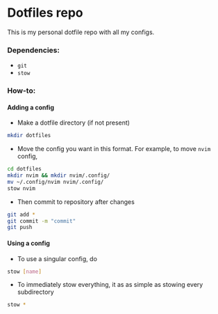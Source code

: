 # Dotfiles repo

This is my personal dotfile repo with all my configs.

### Dependencies:
- `git`
- `stow`

### How-to:

#### Adding a config
- Make a dotfile directory (if not present)
```bash
mkdir dotfiles
```
- Move the config you want in this format. For example, to move `nvim` config,
```bash
cd dotfiles
mkdir nvim && mkdir nvim/.config/
mv ~/.config/nvim nvim/.config/
stow nvim
```
- Then commit to repository after changes
```bash
git add *
git commit -m "commit"
git push
```

#### Using a config
- To use a singular config, do
```bash
stow [name]
```
- To immediately stow everything, it as as simple as stowing every subdirectory
```bash
stow *
```
